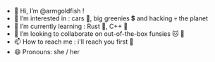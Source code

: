- 👋 Hi, I’m @armgoldfish !
- 👀 I’m interested in : cars 🚗, big greenies 💲 and hacking 💀 the planet
- 🌱 I’m currently learning : Rust 🦀, C++ 🥶 
- 💞️ I’m looking to collaborate on out-of-the-box funsies 🐱 🧰 
- 📫 How to reach me : i'll reach you first 💏
- 😄 Pronouns: she / her

<!---
armgoldfish/armgoldfish is a ✨ special ✨ repository because its `README.md` (this file) appears on your GitHub profile.
You can click the Preview link to take a look at your changes.
--->
